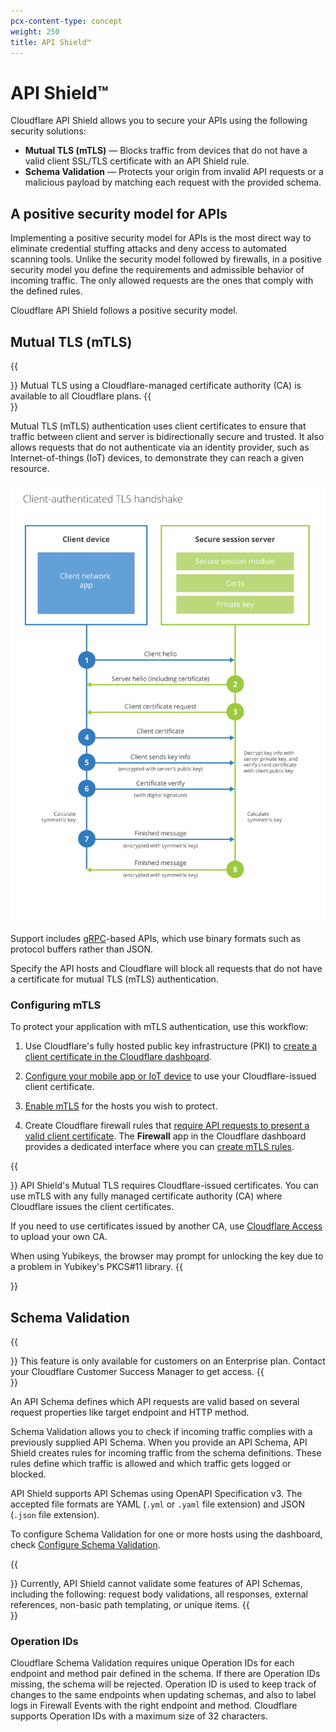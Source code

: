 ```yaml
---
pcx-content-type: concept
weight: 250
title: API Shield™
---
```


# API Shield™

Cloudflare API Shield allows you to secure your APIs using the following security solutions:

- **Mutual TLS (mTLS)** — Blocks traffic from devices that do not have a valid client SSL/TLS certificate with an API Shield rule.
- **Schema Validation** — Protects your origin from invalid API requests or a malicious payload by matching each request with the provided schema.

## A positive security model for APIs

Implementing a positive security model for APIs is the most direct way to eliminate credential stuffing attacks and deny access to automated scanning tools. Unlike the security model followed by firewalls, in a positive security model you define the requirements and admissible behavior of incoming traffic. The only allowed requests are the ones that comply with the defined rules.

Cloudflare API Shield follows a positive security model.

## Mutual TLS (mTLS)

{{<Aside type="note">}}
Mutual TLS using a Cloudflare-managed certificate authority (CA) is available to all Cloudflare plans.
{{</Aside>}}

Mutual TLS (mTLS) authentication uses client certificates to ensure that traffic between client and server is bidirectionally secure and trusted. It also allows requests that do not authenticate via an identity provider, such as Internet-of-things (IoT) devices, to demonstrate they can reach a given resource.

![mTLS sequence diagram](../images/api-shield-call-sequence.png)

Support includes [gRPC](https://grpc.io/docs/what-is-grpc/introduction/)-based APIs, which use binary formats such as protocol buffers rather than JSON.

Specify the API hosts and Cloudflare will block all requests that do not have a certificate for mutual TLS (mTLS) authentication.

### Configuring mTLS

To protect your application with mTLS authentication, use this workflow:

1.  Use Cloudflare's fully hosted public key infrastructure (PKI) to [create a client certificate in the Cloudflare dashboard](/ssl/client-certificates/create-a-client-certificate).

2.  [Configure your mobile app or IoT device](/ssl/client-certificates/configure-your-mobile-app-or-iot-device) to use your Cloudflare-issued client certificate.

3.  [Enable mTLS](/ssl/client-certificates/enable-mtls) for the hosts you wish to protect.

4.  Create Cloudflare firewall rules that [require API requests to present a valid client certificate](/firewall/recipes/require-valid-client-certificate/). The **Firewall** app in the Cloudflare dashboard provides a dedicated interface where you can [create mTLS rules](/firewall/cf-dashboard/create-mtls-rule/).

{{<Aside type="warning" header="Important">}}
API Shield's Mutual TLS requires Cloudflare-issued certificates. You can use mTLS with any fully managed certificate authority (CA) where Cloudflare issues the client certificates.

If you need to use certificates issued by another CA, use <a href="https://developers.cloudflare.com/cloudflare-one/identity/devices/mutual-tls-authentication?">Cloudflare Access</a> to upload your own CA.

When using Yubikeys, the browser may prompt for unlocking the key due to a problem in Yubikey's PKCS#11 library.
{{</Aside>}}

## Schema Validation

{{<Aside type="note">}}
This feature is only available for customers on an Enterprise plan. Contact your Cloudflare Customer Success Manager to get access.
{{</Aside>}}

An API Schema defines which API requests are valid based on several request properties like target endpoint and HTTP method.

Schema Validation allows you to check if incoming traffic complies with a previously supplied API Schema. When you provide an API Schema, API Shield creates rules for incoming traffic from the schema definitions. These rules define which traffic is allowed and which traffic gets logged or blocked.

API Shield supports API Schemas using OpenAPI Specification v3. The accepted file formats are YAML (`.yml` or `.yaml` file extension) and JSON (`.json` file extension).

To configure Schema Validation for one or more hosts using the dashboard, check [Configure Schema Validation](/firewall/cf-dashboard/configure-schema-validation/).

{{<Aside type="warning" header="Important">}}
Currently, API Shield cannot validate some features of API Schemas, including the following: request body validations, all responses, external references, non-basic path templating, or unique items.
{{</Aside>}}

### Operation IDs

Cloudflare Schema Validation requires unique Operation IDs for each endpoint and method pair defined in the schema. If there are Operation IDs missing, the schema will be rejected. Operation ID is used to keep track of changes to the same endpoints when updating schemas, and also to label logs in Firewall Events with the right endpoint and method. Cloudflare supports Operation IDs with a maximum size of 32 characters.
